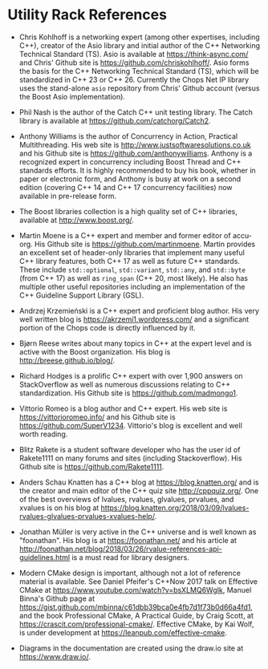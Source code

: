 # Utility Rack References

- Chris Kohlhoff is a networking expert (among other expertises, including C++), creator of the Asio library and initial author of the C++ Networking Technical Standard (TS). Asio is available at https://think-async.com/ and Chris' Github site is https://github.com/chriskohlhoff/. Asio forms the basis for the C++ Networking Technical Standard (TS), which will be standardized in C++ 23 or C++ 26. Currently the Chops Net IP library uses the stand-alone `asio` repository from Chris' Github account (versus the Boost Asio implementation).

- Phil Nash is the author of the Catch C++ unit testing library. The Catch library is available at https://github.com/catchorg/Catch2.

- Anthony Williams is the author of Concurrency in Action, Practical Multithreading. His web site is http://www.justsoftwaresolutions.co.uk and his Github site is https://github.com/anthonywilliams. Anthony is a recognized expert in concurrency including Boost Thread and C++ standards efforts. It is highly recommended to buy his book, whether in paper or electronic form, and Anthony is busy at work on a second edition (covering C++ 14 and C++ 17 concurrency facilities) now available in pre-release form.

- The Boost libraries collection is a high quality set of C++ libraries, available at http://www.boost.org/.

- Martin Moene is a C++ expert and member and former editor of accu-org. His Github site is https://github.com/martinmoene. Martin provides an excellent set of header-only libraries that implement many useful C++ library features, both C++ 17 as well as future C++ standards. These include `std::optional`, `std::variant`, `std::any`, and `std::byte` (from C++ 17) as well as `ring_span` (C++ 20, most likely). He also has multiple other useful repositories including an implementation of the C++ Guideline Support Library (GSL). 

- Andrzej Krzemieński is a C++ expert and proficient blog author. His very well written blog is https://akrzemi1.wordpress.com/ and a significant portion of the Chops code is directly influenced by it.

- Bjørn Reese writes about many topics in C++ at the expert level and is active with the Boost organization. His blog is http://breese.github.io/blog/.

- Richard Hodges is a prolific C++ expert with over 1,900 answers on StackOverflow as well as numerous discussions relating to C++ standardization. His Github site is https://github.com/madmongo1.

- Vittorio Romeo is a blog author and C++ expert. His web site is https://vittorioromeo.info/ and his Github site is https://github.com/SuperV1234. Vittorio's blog is excellent and well worth reading.

- Blitz Rakete is a student software developer who has the user id of Rakete1111 on many forums and sites (including Stackoverflow). His Github site is https://github.com/Rakete1111.

- Anders Schau Knatten has a C++ blog at https://blog.knatten.org/ and is the creator and main editor of the C++ quiz site http://cppquiz.org/. One of the best overviews of lvalues, rvalues, glvalues, prvalues, and xvalues is on his blog at https://blog.knatten.org/2018/03/09/lvalues-rvalues-glvalues-prvalues-xvalues-help/.

- Jonathan Müller is very active in the C++ universe and is well known as "foonathan". His blog is at https://foonathan.net/ and his article at http://foonathan.net/blog/2018/03/26/rvalue-references-api-guidelines.html is a must read for library designers.

- Modern CMake design is important, although not a lot of reference material is available. See Daniel Pfeifer's C++Now 2017 talk on Effective CMake at https://www.youtube.com/watch?v=bsXLMQ6WgIk, Manuel Binna's Github page at https://gist.github.com/mbinna/c61dbb39bca0e4fb7d1f73b0d66a4fd1, and the book Professional CMake, A Practical Guide, by Craig Scott, at https://crascit.com/professional-cmake/. Effective CMake, by Kai Wolf, is under development at https://leanpub.com/effective-cmake.

- Diagrams in the documentation are created using the draw.io site at https://www.draw.io/.

